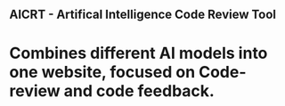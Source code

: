 ## AICRT - Artifical Intelligence Code Review Tool

# Combines different AI models into one website, focused on Code-review and code feedback.